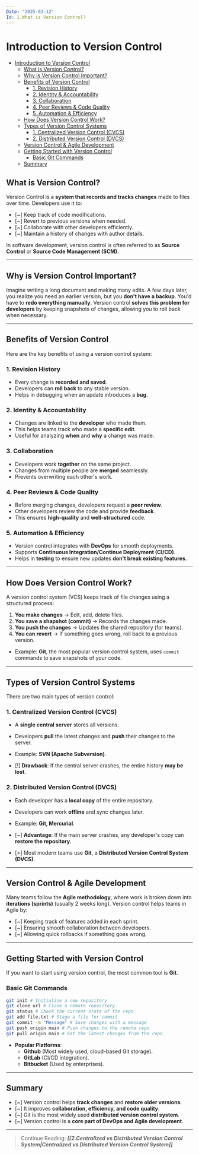 ```yaml
---
Date: "2025-03-12"
Id: 1.What is Version Control?
---
```


# Introduction to Version Control

<!--toc:start-->

- [Introduction to Version Control](#introduction-to-version-control)
  - [What is Version Control?](#what-is-version-control)
  - [Why is Version Control Important?](#why-is-version-control-important)
  - [Benefits of Version Control](#benefits-of-version-control)
    - [1. Revision History](#1-revision-history)
    - [2. Identity & Accountability](#2-identity-accountability)
    - [3. Collaboration](#3-collaboration)
    - [4. Peer Reviews & Code Quality](#4-peer-reviews-code-quality)
    - [5. Automation & Efficiency](#5-automation-efficiency)
  - [How Does Version Control Work?](#how-does-version-control-work)
  - [Types of Version Control Systems](#types-of-version-control-systems)
    - [1. Centralized Version Control (CVCS)](#1-centralized-version-control-cvcs)
    - [2. Distributed Version Control (DVCS)](#2-distributed-version-control-dvcs)
  - [Version Control & Agile Development](#version-control-agile-development)
  - [Getting Started with Version Control](#getting-started-with-version-control)
    - [Basic Git Commands](#basic-git-commands)
  - [Summary](#summary)
  <!--toc:end-->

## What is Version Control?

Version Control is a **system that records and tracks changes** made to files over time. Developers use it to:

- [~] Keep track of code modifications.
- [~] Revert to previous versions when needed.
- [~] Collaborate with other developers efficiently.
- [~] Maintain a history of changes with author details.

In software development, version control is often referred to as **Source Control** or **Source Code Management (SCM)**.

---

## Why is Version Control Important?

Imagine writing a long document and making many edits. A few days later, you realize you need an earlier version, but you **don't have a backup**. You'd have to **redo everything manually**.
Version control **solves this problem for developers** by keeping snapshots of changes, allowing you to roll back when necessary.

---

## Benefits of Version Control

Here are the key benefits of using a version control system:

### 1. Revision History

- Every change is **recorded and saved**.
- Developers can **roll back** to any stable version.
- Helps in debugging when an update introduces a **bug**.

### 2. Identity & Accountability

- Changes are linked to the **developer** who made them.
- This helps teams track who made a **specific edit**.
- Useful for analyzing **when** and **why** a change was made.

### 3. Collaboration

- Developers work **together** on the same project.
- Changes from multiple people are **merged** seamlessly.
- Prevents overwriting each other's work.

### 4. Peer Reviews & Code Quality

- Before merging changes, developers request a **peer review**.
- Other developers review the code and provide **feedback**.
- This ensures **high-quality** and **well-structured** code.

### 5. Automation & Efficiency

- Version control integrates with **DevOps** for smooth deployments.
- Supports **Continuous Integration/Continue Deployment (CI/CD)**.
- Helps in **testing** to ensure new updates **don't break existing features**.

---

## How Does Version Control Work?

A version control system (VCS) keeps track of file changes using a structured process:

1. **You make changes** -> Edit, add, delete files.
2. **You save a shapshot (commit)** -> Records the changes made.
3. **You push the changes** -> Updates the shared repository (for teams).
4. **You can revert** -> If something goes wrong, roll back to a previous version.

- Example: **Git**, the most popular version control system, uses `commit` commands to save snapshots of your code.

---

## Types of Version Control Systems

There are two main types of version control:

### 1. Centralized Version Control (CVCS)

- A **single central server** stores all versions.
- Developers **pull** the latest changes and **push** their changes to the server.
- Example: **SVN (Apache Subversion)**.

- [!] **Drawback**: If the central server crashes, the entire history **may be lost**.

### 2. Distributed Version Control (DVCS)

- Each developer has a **local copy** of the entire repository.
- Developers can work **offline** and sync changes later.
- Example: **Git, Mercurial**.

- [~] **Advantage**: If the main server crashes, any developer's copy can **restore the repository**.
- [>] Most modern teams use **Git**, a **Distributed Version Control System (DVCS)**.

---

## Version Control & Agile Development

Many teams follow the **Agile methodology**, where work is broken down into **iterations (sprints)** (usually 2 weeks long).
Version control helps teams in Agile by:

- [~] Keeping track of features added in each sprint.
- [~] Ensuring smooth collaboration between developers.
- [~] Allowing quick rollbacks if something goes wrong.

---

## Getting Started with Version Control

If you want to start using version control, the most common tool is **Git**.

### Basic Git Commands

```bash
git init # Initialize a new repository
git clone url # Clone a remote repository
git status # Check the current state of the repo
git add file.txt # Stage a file for commit
git commit -m "Message" # Save changes with a message
git push origin main # Push changes to the remote repo
git pull origin main # Get the latest changes from the repo
```

- **Popular Platforms**:
  - **Github** (Most widely used, cloud-based Git storage).
  - **GitLab** (CI/CD integration).
  - **Bitbucket** (Used by enterprises).

---

## Summary

- [~] Version control helps **track changes** and **restore older versions**.
- [~] It improves **collaboration, efficiency, and code quality**.
- [~] Git is the most widely used **distributed version control system**.
- [~] Version control is a **core part of DevOps and Agile development**.

---

> Continue Reading: **_[[2.Centralized vs Distributed Version Control System|Centralized vs Distributed Version Control System]]_**
